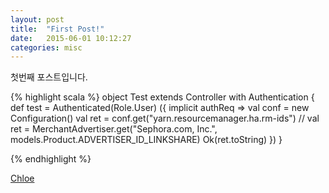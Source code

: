 ```yaml
---
layout: post
title:  "First Post!"
date:   2015-06-01 10:12:27
categories: misc
---
```

첫번째 포스트입니다.

{% highlight scala %}
object Test extends Controller with Authentication {
  def test = Authenticated(Role.User) ({
    implicit authReq =>
      val conf = new Configuration()
      val ret = conf.get("yarn.resourcemanager.ha.rm-ids")
//      val ret = MerchantAdvertiser.get("Sephora.com, Inc.", models.Product.ADVERTISER_ID_LINKSHARE)
      Ok(ret.toString)
  })
}


{% endhighlight %}

[Chloe]({{site.url}}/assets/chloe-moretz.jpg)

